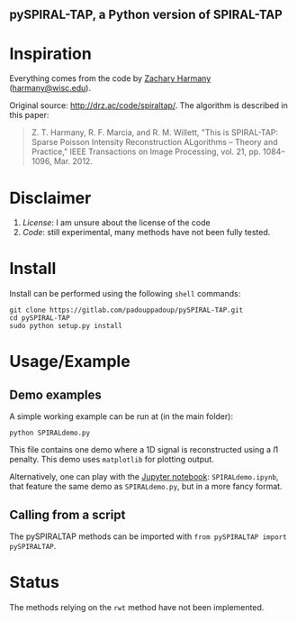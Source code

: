 pySPIRAL-TAP, a Python version of SPIRAL-TAP
--------------------------------------------

# Inspiration

Everything comes from the code by [Zachary Harmany](http://drz.ac) (harmany@wisc.edu).

Original source: http://drz.ac/code/spiraltap/. The algorithm is described in this paper:
> Z. T. Harmany, R. F. Marcia, and R. M. Willett, "This is SPIRAL-TAP: Sparse Poisson Intensity Reconstruction ALgorithms – Theory and Practice," IEEE Transactions on Image Processing, vol. 21, pp. 1084–1096, Mar. 2012.

# Disclaimer

1. *License*: I am unsure about the license of the code
2. *Code*: still experimental, many methods have not been fully tested.

# Install
Install can be performed using the following `shell` commands:

```{shell}
git clone https://gitlab.com/padouppadoup/pySPIRAL-TAP.git
cd pySPIRAL-TAP
sudo python setup.py install
```

# Usage/Example

## Demo examples
A simple working example can be run at (in the main folder):

```{shell}
python SPIRALdemo.py
```

This file contains one demo where a 1D signal is reconstructed using a $l1$ penalty. This demo uses `matplotlib` for plotting output.

Alternatively, one can play with the [Jupyter notebook](http://jupyter.org): `SPIRALdemo.ipynb`, that feature the same demo as `SPIRALdemo.py`, but in a more fancy format.

## Calling from a script
The pySPIRALTAP methods can be imported with `from pySPIRALTAP import pySPIRALTAP`.

# Status
The methods relying on the `rwt` method have not been implemented.

